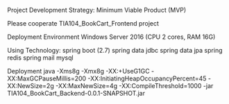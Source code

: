 Project Development Strategy: Minimum Viable Product (MVP)

Please cooperate TIA104_BookCart_Frontend project

Deployment Environment
Windows Server 2016 (CPU 2 cores, RAM 16G)

Using Technology:
spring boot (2.7)
spring data jdbc
spring data jpa
spring redis
spring mail
mysql

Deployment
java -Xms8g -Xmx8g -XX:+UseG1GC -XX:MaxGCPauseMillis=200 -XX:InitiatingHeapOccupancyPercent=45 -XX:NewSize=2g -XX:MaxNewSize=4g -XX:CompileThreshold=1000 -jar TIA104_BookCart_Backend-0.0.1-SNAPSHOT.jar
